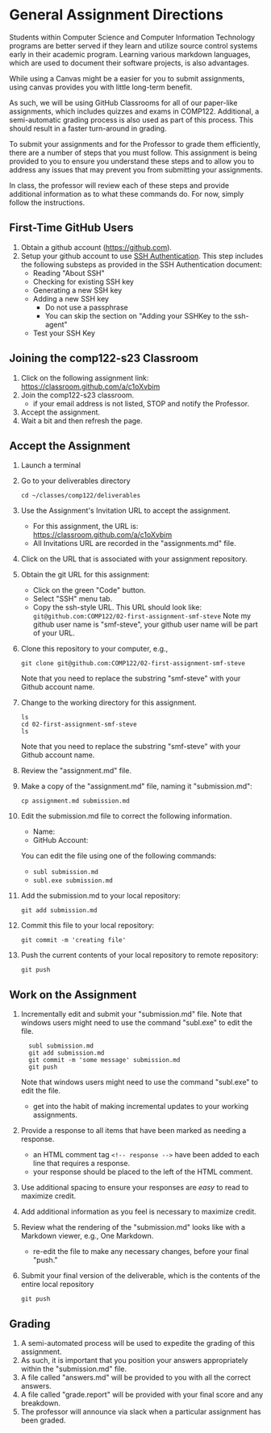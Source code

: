 
# General Assignment Directions

Students within Computer Science and Computer Information Technology programs are better served if they learn and utilize source control systems early in their academic program. Learning various markdown languages, which are used to document their software projects, is also advantages.

While using a Canvas might be a easier for you to submit assignments, using canvas provides you with little long-term benefit.  

As such, we will be using GitHub Classrooms for all of our paper-like assignments, which includes quizzes and exams in COMP122. Additional, a semi-automatic grading process is also used as part of this process. This should result in a faster turn-around in grading.

To submit your assignments and for the Professor to grade them efficiently, there are a number of steps that you must follow. This assignment is being provided to you to ensure you understand these steps and to allow you to address any issues that may prevent you from submitting your assignments.

In class, the professor will review each of these steps and provide additional information as to what these commands do. For now, simply follow the instructions.

## First-Time GitHub Users
  1. Obtain a github account (https://github.com).
  1. Setup your github account to use [SSH Authentication](https://docs.github.com/en/authentication/connecting-to-github-with-ssh).
     This step includes the following substeps as provided in the SSH Authentication document:
     - Reading "About SSH"
     - Checking for existing SSH key
     - Generating a new SSH key
     - Adding a new SSH key
       - Do not use a passphrase
       - You can skip the section on "Adding your SSHKey to the ssh-agent"
     - Test your SSH Key

## Joining the comp122-s23 Classroom
  1. Click on the following assignment link: https://classroom.github.com/a/c1oXvbim
  1. Join the comp122-s23 classroom.
     - if your email address is not listed, STOP and notify the Professor.
  1. Accept the assignment.
  1. Wait a bit and then refresh the page.


## Accept the Assignment
  1. Launch a terminal
  1. Go to your deliverables directory
     ```
     cd ~/classes/comp122/deliverables
     ```
  1. Use the Assignment's Invitation URL to accept the assignment.
     - For this assignment, the URL is: https://classroom.github.com/a/c1oXvbim
     - All Invitations URL are recorded in the "assignments.md" file.
  1. Click on the URL that is associated with your assignment repository.
  1. Obtain the git URL for this assignment: <br/>
     - Click on the green "Code" button.
     - Select "SSH" menu tab.
     - Copy the ssh-style URL.
     This URL should look like: `git@github.com:COMP122/02-first-assignment-smf-steve`
     Note my github user name is "smf-steve", your github user name will be part of your URL.


  1. Clone this repository to your computer, e.g., 
     ```
     git clone git@github.com:COMP122/02-first-assignment-smf-steve
     ```
     Note that you need to replace the substring "smf-steve" with your Github account name.

  1. Change to the working directory for this assignment.<br/>
     ```
     ls
     cd 02-first-assignment-smf-steve
     ls
     ```
     Note that you need to replace the substring "smf-steve" with your Github account name.

  1. Review the "assignment.md" file.
  1. Make a copy of the "assignment.md" file, naming it "submission.md":
     ```
     cp assignment.md submission.md
     ```
  1. Edit the submission.md file to correct the following information.
     - Name:
     - GitHub Account:

     You can edit the file using one of the following commands:
       - `subl submission.md`
       - `subl.exe submission.md`

  1. Add the submission.md to your local repository: 
     ```
     git add submission.md
     ```
  1. Commit this file to your local repository:
     ```
     git commit -m 'creating file'
     ```
  1. Push the current contents of your local repository to remote repository:
     ```
     git push
     ```

## Work on the Assignment
  1. Incrementally edit and submit your "submission.md" file.
     Note that windows users might need to use the command "subl.exe" to edit the file.

     ```
       subl submission.md
       git add submission.md
       git commit -m 'some message' submission.md
       git push
     ```
     Note that windows users might need to use the command "subl.exe" to edit the file.
     - get into the habit of making incremental updates to your working assignments.
  1. Provide a response to all items that have been marked as needing a response.
     - an HTML comment tag `<!-- response -->` have been added to each line that requires a response.
     - your response should be placed to the left of the HTML comment.
  1. Use additional spacing to ensure your responses are _easy_ to read to maximize credit.
  1. Add additional information as you feel is necessary to maximize credit.
  1. Review what the rendering of the "submission.md" looks like with a Markdown viewer, e.g., One Markdown.
     - re-edit the file to make any necessary changes, before your final "push."

  1. Submit your final version of the deliverable, which is the contents of the entire local repository
     ```
     git push
     ```


## Grading
  1. A semi-automated process will be used to expedite the grading of this assignment. 
  1. As such, it is important that you position your answers appropriately within the "submission.md" file.
  1. A file called "answers.md" will be provided to you with all the correct answers.
  1. A file called "grade.report" will be provided with your final score and any breakdown.
  1. The professor will announce via slack when a particular assignment has been graded.

